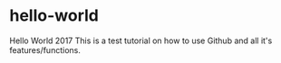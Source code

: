 # hello-world
Hello World 2017
This is a test tutorial on how to use Github and all it's features/functions.

